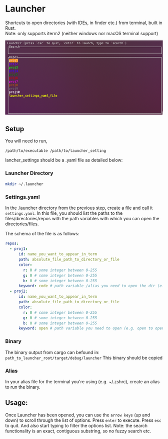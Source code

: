 # Launcher

Shortcuts to open directories (with IDEs, in finder etc.) from terminal, built in Rust.  
Note: only supports iterm2 (neither windows nor macOS terminal support)

![launcher](docs_img.png)

## Setup

You will need to run,

```
/path/to/executable /path/to/launcher_setting
```

lancher_settings should be a .yaml file as detailed below:

### Launcher Directory

```bash
mkdir ~/.launcher
```

### Settings.yaml

In the .launcher directory from the previous step, create a file and call it `settings.yaml`. In this file, you should list the paths to the files/directories/repos with the path variables with which you can open the directories/files.

The schema of the file is as follows:

```yaml
repos:
  - proj1:
      id: name_you_want_to_appear_in_term
      path: absolute_file_path_to_directory_or_file
      color:
        r: 0 # some integer between 0-255
        g: 0 # some integer between 0-255
        b: 0 # some integer between 0-255
      keyword: code # path variable /alias you need to open the dir (e.g. code for vscode)
  - proj2:
      id: name_you_want_to_appear_in_term
      path: absolute_file_path_to_directory_or_file
      color:
        r: 0 # some integer between 0-255
        g: 0 # some integer between 0-255
        b: 0 # some integer between 0-255
      keyword: open # path variable you need to open (e.g. open to open in finder)
```

### Binary

The binary output from cargo can befound in:  
`path_to_launcher_root/target/debug/launcher`
This binary should be copied

### Alias

In your alias file for the terminal you're using (e.g. ~/.zshrc), create an alias to run the binary.

## Usage:

Once Launcher has been opened, you can use the `arrow keys` (up and down) to scroll through the list of options. Press `enter` to execute. Press `esc` to quit. And also start typing to filter the options list. Note: the search functionality is an exact, contiguous substring, so no fuzzy search etc.
